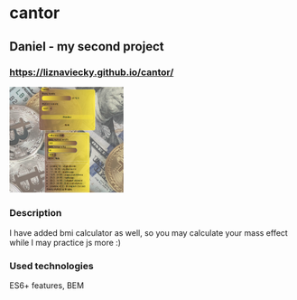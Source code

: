 # cantor
## Daniel - my second project
### https://liznaviecky.github.io/cantor/
<img src="images/cantor.PNG" width="40%" height="40%">
<h3> Description </h3> 
I have added bmi calculator as well, so you may calculate your mass effect while I may practice js more :) 
<h3> Used technologies </h3>
ES6+ features, BEM
